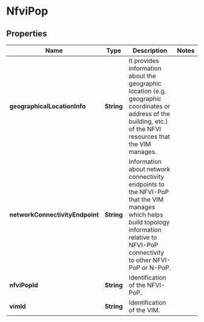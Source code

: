 
# NfviPop

## Properties
Name | Type | Description | Notes
------------ | ------------- | ------------- | -------------
**geographicalLocationInfo** | **String** | It provides information about the geographic location (e.g. geographic coordinates or address of the building, etc.) of the NFVI resources that the VIM manages. | 
**networkConnectivityEndpoint** | **String** | Information about network connectivity endpoints to the NFVI-PoP that the VIM manages which helps build topology information relative to NFVI-PoP connectivity to other NFVI-PoP or N-PoP. | 
**nfviPopId** | **String** | Identification of the NFVI-PoP. | 
**vimId** | **String** | Identification of the VIM. | 



